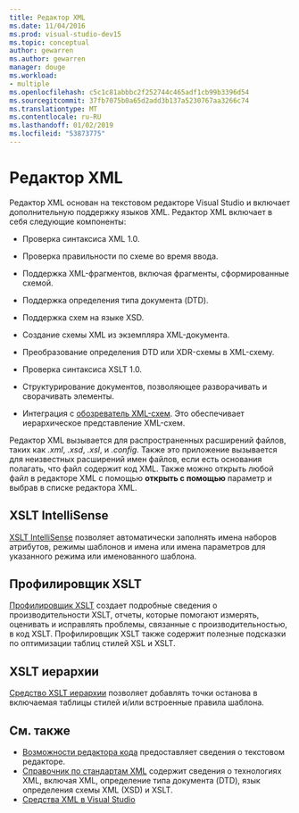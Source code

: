 ```yaml
---
title: Редактор XML
ms.date: 11/04/2016
ms.prod: visual-studio-dev15
ms.topic: conceptual
author: gewarren
ms.author: gewarren
manager: douge
ms.workload:
- multiple
ms.openlocfilehash: c5c1c81abbbc2f252744c465adf1cb99b3396d54
ms.sourcegitcommit: 37fb7075b0a65d2add3b137a5230767aa3266c74
ms.translationtype: MT
ms.contentlocale: ru-RU
ms.lasthandoff: 01/02/2019
ms.locfileid: "53873775"
---
```

# <a name="xml-editor"></a>Редактор XML

Редактор XML основан на текстовом редакторе Visual Studio и включает дополнительную поддержку языков XML. Редактор XML включает в себя следующие компоненты:

- Проверка синтаксиса XML 1.0.

- Проверка правильности по схеме во время ввода.

- Поддержка XML-фрагментов, включая фрагменты, сформированные схемой.

- Поддержка определения типа документа (DTD).

- Поддержка схем на языке XSD.

- Создание схемы XML из экземпляра XML-документа.

- Преобразование определения DTD или XDR-схемы в XML-схему.

- Проверка синтаксиса XSLT 1.0.

- Структурирование документов, позволяющее разворачивать и сворачивать элементы.

- Интеграция с [обозреватель XML-схем](../xml-tools/xml-schema-explorer.md). Это обеспечивает иерархическое представление XML-схем.

Редактор XML вызывается для распространенных расширений файлов, таких как *.xml*, *.xsd*, *.xsl*, и *.config*. Также это приложение вызывается для неизвестных расширений имен файлов, если есть основания полагать, что файл содержит код XML. Также можно открыть любой файл в редакторе XML с помощью **открыть с помощью** параметр и выбрав в списке редактора XML.

## <a name="xslt-intellisense"></a>XSLT IntelliSense

[XSLT IntelliSense](../xml-tools/xml-editor-intellisense-features.md) позволяет автоматически заполнять имена наборов атрибутов, режимы шаблонов и имена или имена параметров для указанного режима или именованного шаблона.

## <a name="xslt-profiler"></a>Профилировщик XSLT

[Профилировщик XSLT](../xml-tools/walkthrough-xslt-profiler.md) создает подробные сведения о производительности XSLT, отчеты, которые помогают измерять, оценивать и исправлять проблемы, связанные с производительностью, в код XSLT. Профилировщик XSLT также содержит полезные подсказки по оптимизации таблиц стилей XSL и XSLT.

## <a name="xslt-hierarchy"></a>XSLT иерархии

[Средство XSLT иерархии](../xml-tools/walkthrough-using-xslt-hierarchy.md) позволяет добавлять точки останова в включаемая таблицы стилей и/или встроенные правила шаблона.

## <a name="see-also"></a>См. также

- [Возможности редактора кода](../ide/writing-code-in-the-code-and-text-editor.md) предоставляет сведения о текстовом редакторе.
- [Справочник по стандартам XML](https://msdn.microsoft.com/79c78508-c9d0-423a-a00f-672e855de401) содержит сведения о технологиях XML, включая XML, определение типа документа (DTD), язык определения схемы XML (XSD) и XSLT.
- [Средства XML в Visual Studio](../xml-tools/xml-tools-in-visual-studio.md)